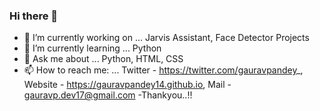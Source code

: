 ### Hi there 👋
- 🔭 I’m currently working on ... Jarvis Assistant, Face Detector Projects
- 🌱 I’m currently learning ... Python
- 💬 Ask me about ... Python, HTML, CSS
- 📫 How to reach me: ... Twitter - https://twitter.com/gauravpandey_, Website - https://gauravpandey14.github.io, Mail - gauravp.dev17@gmail.com 
-Thankyou..!!

<!--
**GRVP17/grvp17** is a ✨ _special_ ✨ repository because its `README.md` (this file) appears on your GitHub profile.

Here are some ideas to get you started:

- 🔭 I’m currently working on ...
- 🌱 I’m currently learning ...
- 👯 I’m looking to collaborate on ...
- 🤔 I’m looking for help with ...
- 💬 Ask me about ...
- 📫 How to reach me: ...
- 😄 Pronouns: ...
- ⚡ Fun fact: ...
-->
